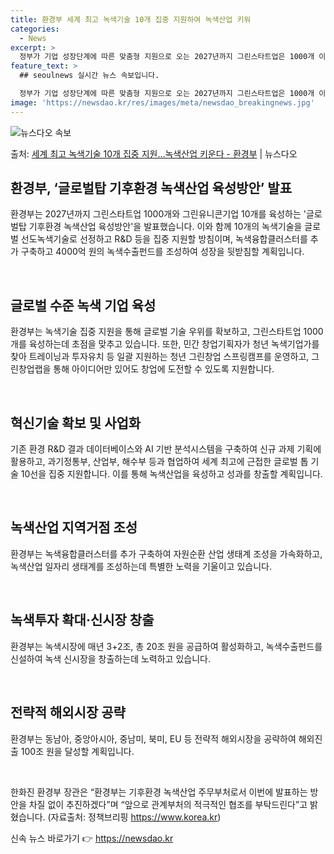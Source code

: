 ```yaml
---
title: 환경부 세계 최고 녹색기술 10개 집중 지원하여 녹색산업 키워
categories:
  - News
excerpt: >
  정부가 기업 성장단계에 따른 맞춤형 지원으로 오는 2027년까지 그린스타트업은 1000개 이상, 예비 그린유…
feature_text: >
  ## seoulnews 실시간 뉴스 속보입니다.

  정부가 기업 성장단계에 따른 맞춤형 지원으로 오는 2027년까지 그린스타트업은 1000개 이상, 예비 그린유…
image: 'https://newsdao.kr/res/images/meta/newsdao_breakingnews.jpg'
---
```


![뉴스다오 속보](https://newsdao.kr/res/images/meta/newsdao_breakingnews.jpg)

<p>출처: <a href="https://newsdao.kr/3235" rel="dofollow">세계 최고 녹색기술 10개 집중 지원…녹색산업 키운다 - 환경부</a> | 뉴스다오</p>

<h2 data-ke-size="size26">환경부, ‘글로벌탑 기후환경 녹색산업 육성방안’ 발표</h2>
환경부는 2027년까지 그린스타트업 1000개와 그린유니콘기업 10개를 육성하는 '글로벌탑 기후환경 녹색산업 육성방안'을 발표했습니다. 이와 함께 10개의 녹색기술을 글로벌 선도녹색기술로 선정하고 R&D 등을 집중 지원할 방침이며, 녹색융합클러스터를 추가 구축하고 4000억 원의 녹색수출펀드를 조성하여 성장을 뒷받침할 계획입니다.

<p data-ke-size="size16">&nbsp;</p>

<h2 data-ke-size="size24">글로벌 수준 녹색 기업 육성</h2>
환경부는 녹색기술 집중 지원을 통해 글로벌 기술 우위를 확보하고, 그린스타트업 1000개를 육성하는데 초점을 맞추고 있습니다. 또한, 민간 창업기획자가 청년 녹색기업가를 찾아 트레이닝과 투자유치 등 일괄 지원하는 청년 그린창업 스프링캠프를 운영하고, 그린창업랩을 통해 아이디어만 있어도 창업에 도전할 수 있도록 지원합니다.

<p data-ke-size="size16">&nbsp;</p>

<h2 data-ke-size="size24">혁신기술 확보 및 사업화</h2>
기존 환경 R&D 결과 데이터베이스와 AI 기반 분석시스템을 구축하여 신규 과제 기획에 활용하고, 과기정통부, 산업부, 해수부 등과 협업하여 세계 최고에 근접한 글로벌 톱 기술 10선을 집중 지원합니다. 이를 통해 녹색산업을 육성하고 성과를 창출할 계획입니다.

<p data-ke-size="size16">&nbsp;</p>

<h2 data-ke-size="size24">녹색산업 지역거점 조성</h2>
환경부는 녹색융합클러스터를 추가 구축하여 자원순환 산업 생태계 조성을 가속화하고, 녹색산업 일자리 생태계를 조성하는데 특별한 노력을 기울이고 있습니다.

<p data-ke-size="size16">&nbsp;</p>

<h2 data-ke-size="size24">녹색투자 확대·신시장 창출</h2>
환경부는 녹색시장에 매년 3+2조, 총 20조 원을 공급하여 활성화하고, 녹색수출펀드를 신설하여 녹색 신시장을 창출하는데 노력하고 있습니다.

<p data-ke-size="size16">&nbsp;</p>

<h2 data-ke-size="size24">전략적 해외시장 공략</h2>
환경부는 동남아, 중앙아시아, 중남미, 북미, EU 등 전략적 해외시장을 공략하여 해외진출 100조 원을 달성할 계획입니다.

<p data-ke-size="size16">&nbsp;</p>

한화진 환경부 장관은 “환경부는 기후환경 녹색산업 주무부처로서 이번에 발표하는 방안을 차질 없이 추진하겠다”며 “앞으로 관계부처의 적극적인 협조를 부탁드린다”고 밝혔습니다. (자료출처: 정책브리핑 https://www.korea.kr) 

신속 뉴스 바로가기 👉 <a href="https://newsdao.kr" rel="dofollow">https://newsdao.kr</a>


